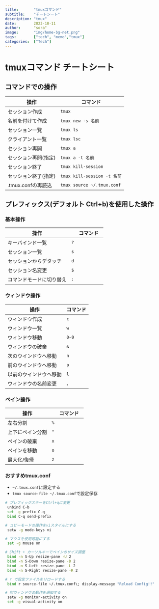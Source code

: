 ```yaml
---
title:       "tmuxコマンド"
subtitle:    "チートシート"
description: "tmux"
date:        2023-10-11
author:      "sora"
image:       "img/home-bg-net.png"
tags:        ["tech", "memo","tmux"]
categories:  ["Tech"]
---
```


# tmuxコマンド チートシート

## コマンドでの操作

| 操作 | コマンド |
| ---- | ---- |
| セッション作成 | `tmux` |
| 名前を付けて作成 | `tmux new -s 名前` |
| セッション一覧 | `tmux ls` |
| クライアント一覧 | `tmux lsc` |
| セッション再開 | `tmux a` |
| セッション再開(指定) | `tmux a -t 名前` |
| セッション終了 | `tmux kill-session` |
| セッション終了(指定) | `tmux kill-session -t 名前` |
| .tmux.confの再読込 | `tmux source ~/.tmux.conf` |

## プレフィックス(デフォルト Ctrl+b)を使用した操作

### 基本操作

| 操作 |　コマンド　|
| ---- | ---- |
| キーバインド一覧 | `?` |
| セッション一覧 | `s` |
| セッションからデタッチ | `d` |
| セッション名変更 | `$` |
| コマンドモードに切り替え | `:` |

### ウィンドウ操作

| 操作 | コマンド |
| ---- | ---- |
| ウィンドウ作成 | `c` |
| ウィンドウ一覧 | `w` |
| ウィンドウ移動 | `0~9` |
| ウィンドウの破棄 | `&` |
| 次のウインドウへ移動 | `n` |
| 前のウインドウへ移動 | `p` |
| 以前のウインドウへ移動 | `l` |
| ウィンドウの名前変更 | `,` |

### ペイン操作

| 操作 |　コマンド　|
| ---- | ---- |
| 左右分割 | `%` |
| 上下にペイン分割 | `"` |
| ペインの破棄 | `x` |
| ペインを移動 | `o` |
| 最大化/復帰 | `z` |

### おすすめtmux.conf

- `~/.tmux.conf`に設定する
- `tmux source-file ~/.tmux.conf`で設定保存

```bash
# プレフィックスキーをCtrl+qに変更
 unbind C-b
 set -g prefix C-q
 bind C-q send-prefix

# コピーモードの操作をviスタイルにする
 setw -g mode-keys vi

# マウスを使用可能にする
 set -g mouse on

# Shift + カーソルキーでペインのサイズ調整
 bind -n S-Up resize-pane -U 2
 bind -n S-Down resize-pane -D 2
 bind -n S-Left resize-pane -L 2
 bind -n S-Right resize-pane -R 2

# r で設定ファイルをリロードする
 bind r source-file ~/.tmux.conf\; display-message "Reload Config!!"

# 別ウィンドウの動作を通知する
 setw -g monitor-activity on
 set -g visual-activity on
```
